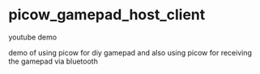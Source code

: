 # picow_gamepad_host_client

youtube demo

demo of using picow for diy gamepad and also using picow for receiving the gamepad via bluetooth

